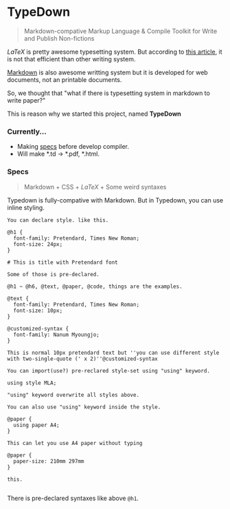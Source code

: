 # TypeDown

> Markdown-compative Markup Language & Compile Toolkit for Write and Publish Non-fictions

$LaTeX{}$ is pretty awesome typesetting system. But according to [this article](https://journals.plos.org/plosone/article/file?id=10.1371/journal.pone.0115069&type=printable), it is not that efficient than other writing system.

[Markdown](https://daringfireball.net/projects/markdown/syntax) is also awesome writting system but it is developed for web documents, not an printable documents.

So, we thought that "what if there is typesetting system in markdown to write paper?"

This is reason why we started this project, named **TypeDown**

### Currently...

- Making [specs](https://github.com/ryankwondev/TypeDown/blob/main/demo-spec.td) before develop compiler. 
- Will make \*.td -> \*.pdf, \*.html.

### Specs

> Markdown + CSS + $LaTeX$ + Some weird syntaxes

Typedown is fully-compative with Markdown. But in Typedown, you can use inline styling.

```
You can declare style. like this.

@h1 {
  font-family: Pretendard, Times New Roman;
  font-size: 24px;
}

# This is title with Pretendard font

Some of those is pre-declared. 

@h1 ~ @h6, @text, @paper, @code, things are the examples.

@text {
  font-family: Pretendard, Times New Roman;
  font-size: 10px;
}

@customized-syntax {
  font-family: Nanum Myoungjo;
}

This is normal 10px pretendard text but ''you can use different style with two-single-quote (' x 2)''@customized-syntax

You can import(use?) pre-reclared style-set using "using" keyword.

using style MLA;

"using" keyword overwrite all styles above.

You can also use "using" keyword inside the style.

@paper {
  using paper A4;
}

This can let you use A4 paper without typing 

@paper {
  paper-size: 210mm 297mm
}

this.


```

There is pre-declared syntaxes like above `@h1`.
